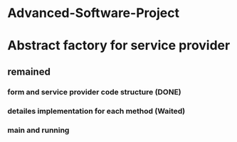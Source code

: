 # Advanced-Software-Project
# Abstract factory for service provider
## remained
### form and service provider code structure (DONE)
### detailes implementation for each method (Waited)
### main and running
